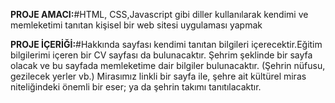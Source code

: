 **PROJE AMACI:**#HTML, CSS,Javascript gibi diller kullanılarak kendimi ve memleketimi tanıtan kişisel bir web sitesi uygulaması yapmak

**PROJE İÇERİĞİ:**#Hakkında sayfası kendimi tanıtan bilgileri içerecektir.Eğitim bilgilerimi içeren bir CV sayfası da bulunacaktır. Şehrim şeklinde bir sayfa olacak ve bu sayfada memleketime dair bilgiler bulunacaktır. (Şehrin nüfusu, gezilecek yerler vb.) Mirasımız linkli bir sayfa ile, şehre ait kültürel miras niteliğindeki önemli bir eser; ya da  şehrin takımı  tanıtılacaktır.
